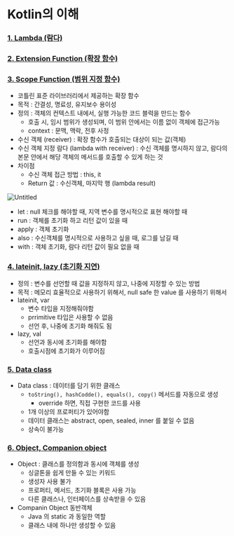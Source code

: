 # Kotlin의 이해

### [1. Lambda (람다)](http://developer.android.com/codelabs/basic-android-kotlin-compose-function-types-and-lambda)


### [2. Extension Function (확장 함수)](https://kotlinlang.org/docs/extensions.html#extension-functions)


### [3. Scope Function (범위 지정 함수)](https://kotlinlang.org/docs/scope-functions.html)
- 코틀린 표준 라이브러리에서 제공하는 확장 함수
- 목적 : 간결성, 명료성, 유지보수 용이성
- 정의 : 객체의 컨텍스트 내에서, 실행 가능한 코드 블럭을 만드는 함수
    - 호출 시, 임시 범위가 생성되며, 이 범위 안에서는 이름 없이 객체에 접근가능
    - context : 문맥, 맥락, 전후 사정
- 수신 객체 (receiver) : 확장 함수가 호출되는 대상이 되는 값(객체)
- 수신 객체 지정 람다 (lambda with receiver) : 수신 객체를 명시하지 않고, 람다의 본문 안에서 해당 객체의 메서드를 호출할 수 있게 하는 것
- 차이점
    - 수신 객체 접근 방법 : this, it
    - Return 값 : 수신객체, 마지막 행 (lambda result)

![Untitled](https://user-images.githubusercontent.com/24618293/201356804-93c1fdeb-81ee-4316-9096-e33d998885bf.png)

- let : null 체크를 해야할 때, 지역 변수를 명시적으로 표현 해야할 때
- run : 객체를 초기화 하고 리턴 값이 있을 때
- apply : 객체 초기화
- also : 수신객체를 명시적으로 사용하고 싶을 때, 로그를 남길 때
- with : 객체 초기화, 람다 리턴 값이 필요 없을 때


### [4. lateinit, lazy (초기화 지연)](https://www.geeksforgeeks.org/lateinit-vs-lazy-property-in-kotlin/)
- 정의 : 변수를 선언할 때 값을 지정하지 않고, 나중에 지정할 수 있는 방법
- 목적 : 메모리 효율적으로 사용하기 위해서, null safe 한 value 를 사용하기 위해서
- lateinit, var
    - 변수 타입을 지정해줘야함
    - prrimitive 타입은 사용할 수 없음
    - 선언 후, 나중에 초기화 해줘도 됨
- lazy, val
    - 선언과 동시에 초기화를 해야함
    - 호출시점에 초기화가 이루어짐


### [5. Data class](https://kotlinlang.org/docs/data-classes.html)
- Data class : 데이터를 담기 위한 클래스
    - `toString(), hashCodde(), equals(), copy()` 메서드를 자동으로 생성
        - override 하면, 직접 구현한 코드를 사용
    - 1개 이상의 프로퍼티가 있어야함
    - 데이터 클래스는 abstract, open, sealed, inner 를 붙일 수 없음
    - 상속이 불가능


### [6. Object, Companion object](https://kotlinlang.org/docs/object-declarations.html)
- Object : 클래스를 정의함과 동시에 객체를 생성
    - 싱글톤을 쉽게 만들 수 있는 키워드
    - 생성자 사용 불가
    - 프로퍼티, 메서드, 초기화 블록은 사용 가능
    - 다른 클래스나, 인터페이스를 상속받을 수 있음
- Companin Object 동반객체
    - Java 의 static 과 동일한 역할
    - 클래스 내에 하나만 생성할 수 있음